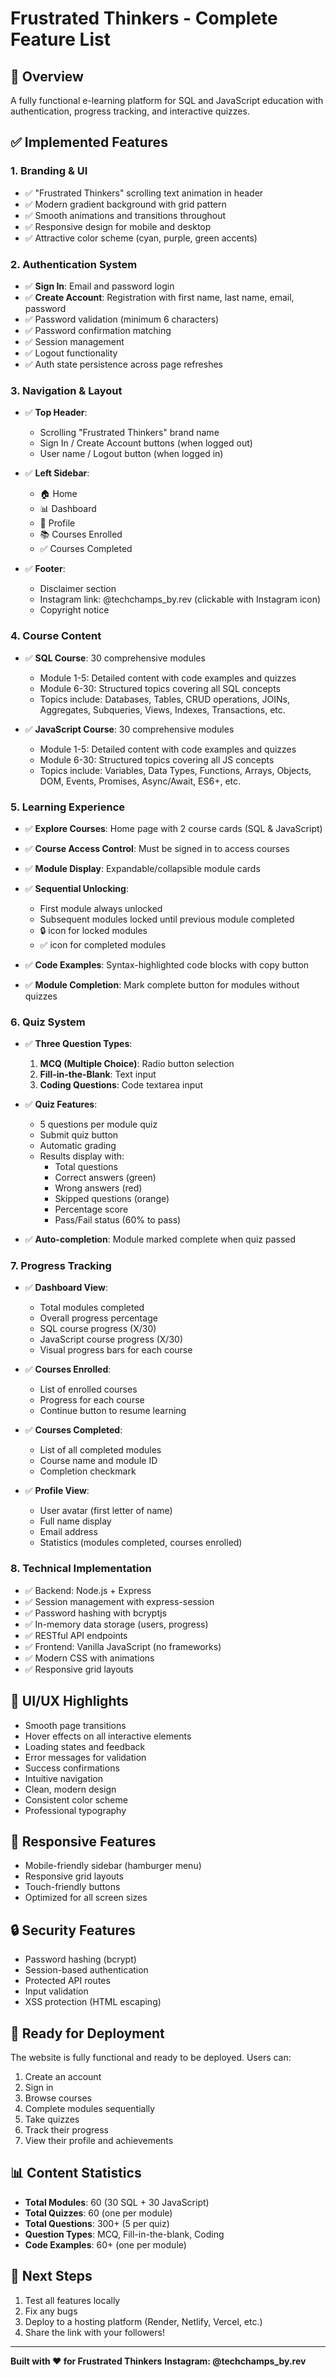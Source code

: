 # Frustrated Thinkers - Complete Feature List

## 🎯 Overview
A fully functional e-learning platform for SQL and JavaScript education with authentication, progress tracking, and interactive quizzes.

## ✅ Implemented Features

### 1. **Branding & UI**
- ✅ "Frustrated Thinkers" scrolling text animation in header
- ✅ Modern gradient background with grid pattern
- ✅ Smooth animations and transitions throughout
- ✅ Responsive design for mobile and desktop
- ✅ Attractive color scheme (cyan, purple, green accents)

### 2. **Authentication System**
- ✅ **Sign In**: Email and password login
- ✅ **Create Account**: Registration with first name, last name, email, password
- ✅ Password validation (minimum 6 characters)
- ✅ Password confirmation matching
- ✅ Session management
- ✅ Logout functionality
- ✅ Auth state persistence across page refreshes

### 3. **Navigation & Layout**
- ✅ **Top Header**: 
  - Scrolling "Frustrated Thinkers" brand name
  - Sign In / Create Account buttons (when logged out)
  - User name / Logout button (when logged in)
  
- ✅ **Left Sidebar**:
  - 🏠 Home
  - 📊 Dashboard
  - 👤 Profile
  - 📚 Courses Enrolled
  - ✅ Courses Completed
  
- ✅ **Footer**:
  - Disclaimer section
  - Instagram link: @techchamps_by.rev (clickable with Instagram icon)
  - Copyright notice

### 4. **Course Content**
- ✅ **SQL Course**: 30 comprehensive modules
  - Module 1-5: Detailed content with code examples and quizzes
  - Module 6-30: Structured topics covering all SQL concepts
  - Topics include: Databases, Tables, CRUD operations, JOINs, Aggregates, Subqueries, Views, Indexes, Transactions, etc.

- ✅ **JavaScript Course**: 30 comprehensive modules
  - Module 1-5: Detailed content with code examples and quizzes
  - Module 6-30: Structured topics covering all JS concepts
  - Topics include: Variables, Data Types, Functions, Arrays, Objects, DOM, Events, Promises, Async/Await, ES6+, etc.

### 5. **Learning Experience**
- ✅ **Explore Courses**: Home page with 2 course cards (SQL & JavaScript)
- ✅ **Course Access Control**: Must be signed in to access courses
- ✅ **Module Display**: Expandable/collapsible module cards
- ✅ **Sequential Unlocking**: 
  - First module always unlocked
  - Subsequent modules locked until previous module completed
  - 🔒 icon for locked modules
  - ✅ icon for completed modules
  
- ✅ **Code Examples**: Syntax-highlighted code blocks with copy button
- ✅ **Module Completion**: Mark complete button for modules without quizzes

### 6. **Quiz System**
- ✅ **Three Question Types**:
  1. **MCQ (Multiple Choice)**: Radio button selection
  2. **Fill-in-the-Blank**: Text input
  3. **Coding Questions**: Code textarea input
  
- ✅ **Quiz Features**:
  - 5 questions per module quiz
  - Submit quiz button
  - Automatic grading
  - Results display with:
    - Total questions
    - Correct answers (green)
    - Wrong answers (red)
    - Skipped questions (orange)
    - Percentage score
    - Pass/Fail status (60% to pass)
  
- ✅ **Auto-completion**: Module marked complete when quiz passed

### 7. **Progress Tracking**
- ✅ **Dashboard View**:
  - Total modules completed
  - Overall progress percentage
  - SQL course progress (X/30)
  - JavaScript course progress (X/30)
  - Visual progress bars for each course
  
- ✅ **Courses Enrolled**:
  - List of enrolled courses
  - Progress for each course
  - Continue button to resume learning
  
- ✅ **Courses Completed**:
  - List of all completed modules
  - Course name and module ID
  - Completion checkmark

- ✅ **Profile View**:
  - User avatar (first letter of name)
  - Full name display
  - Email address
  - Statistics (modules completed, courses enrolled)

### 8. **Technical Implementation**
- ✅ Backend: Node.js + Express
- ✅ Session management with express-session
- ✅ Password hashing with bcryptjs
- ✅ In-memory data storage (users, progress)
- ✅ RESTful API endpoints
- ✅ Frontend: Vanilla JavaScript (no frameworks)
- ✅ Modern CSS with animations
- ✅ Responsive grid layouts

## 🎨 UI/UX Highlights
- Smooth page transitions
- Hover effects on all interactive elements
- Loading states and feedback
- Error messages for validation
- Success confirmations
- Intuitive navigation
- Clean, modern design
- Consistent color scheme
- Professional typography

## 📱 Responsive Features
- Mobile-friendly sidebar (hamburger menu)
- Responsive grid layouts
- Touch-friendly buttons
- Optimized for all screen sizes

## 🔒 Security Features
- Password hashing (bcrypt)
- Session-based authentication
- Protected API routes
- Input validation
- XSS protection (HTML escaping)

## 🚀 Ready for Deployment
The website is fully functional and ready to be deployed. Users can:
1. Create an account
2. Sign in
3. Browse courses
4. Complete modules sequentially
5. Take quizzes
6. Track their progress
7. View their profile and achievements

## 📊 Content Statistics
- **Total Modules**: 60 (30 SQL + 30 JavaScript)
- **Total Quizzes**: 60 (one per module)
- **Total Questions**: 300+ (5 per quiz)
- **Question Types**: MCQ, Fill-in-the-blank, Coding
- **Code Examples**: 60+ (one per module)

## 🎯 Next Steps
1. Test all features locally
2. Fix any bugs
3. Deploy to a hosting platform (Render, Netlify, Vercel, etc.)
4. Share the link with your followers!

---

**Built with ❤️ for Frustrated Thinkers**
**Instagram: @techchamps_by.rev**
